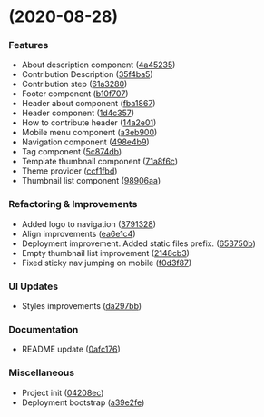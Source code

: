 #  (2020-08-28)


### Features

- About description component ([4a45235](https://github.com/Exlabs/value-driven-templates/commit/4a45235f3c3411154403c5f1291df0d4a1fba25a))
- Contribution Description ([35f4ba5](https://github.com/Exlabs/value-driven-templates/commit/35f4ba530238cb64b7b5d1272637f55bae76e13a))
- Contribution step ([61a3280](https://github.com/Exlabs/value-driven-templates/commit/61a3280427d096a01ebb83d31743d04b6b8f7f9e))
- Footer component ([b10f707](https://github.com/Exlabs/value-driven-templates/commit/b10f707e635e773ee90fbb0a938abac715fc23e5))
- Header about component ([fba1867](https://github.com/Exlabs/value-driven-templates/commit/fba18675d68e81e4e6a3e56131c13976435407f6))
- Header component ([1d4c357](https://github.com/Exlabs/value-driven-templates/commit/1d4c3570202c8eef6bf1b93c251d6d8395abf106))
- How to contribute header ([14a2e01](https://github.com/Exlabs/value-driven-templates/commit/14a2e014464059afacf63fe1c00f02ac1f2b317b))
- Mobile menu component ([a3eb900](https://github.com/Exlabs/value-driven-templates/commit/a3eb900d67a5ffbb29f759b0e6d20fcaad38cadd))
- Navigation component ([498e4b9](https://github.com/Exlabs/value-driven-templates/commit/498e4b977be4cd96f56898b99094c4b90f32495c))
- Tag component ([5c874db](https://github.com/Exlabs/value-driven-templates/commit/5c874db1a12da5f625ed77f82f4b9cb52cf112bb))
- Template thumbnail component ([71a8f6c](https://github.com/Exlabs/value-driven-templates/commit/71a8f6cb04e88e406214bd038f6e4c4ae54e9f39))
- Theme provider ([ccf1fbd](https://github.com/Exlabs/value-driven-templates/commit/ccf1fbd240a6c9dd7e237d13d19794a71e930b21))
- Thumbnail list component ([98906aa](https://github.com/Exlabs/value-driven-templates/commit/98906aa92c481e59c38e11a9eb7f7304b7e17f35))


### Refactoring & Improvements

- Added logo to navigation ([3791328](https://github.com/Exlabs/value-driven-templates/commit/37913282b9f0c94ec09ee7e5e1ad0bf0bf997865))
- Align improvements ([ea6e1c4](https://github.com/Exlabs/value-driven-templates/commit/ea6e1c4dd627a542b176387a8d0c4b4ec14e4485))
- Deployment improvement. Added static files prefix. ([653750b](https://github.com/Exlabs/value-driven-templates/commit/653750b2629faa9adbffb5e0557a18f3ad409258))
- Empty thumbnail list improvement ([2148cb3](https://github.com/Exlabs/value-driven-templates/commit/2148cb37f7b1c79065779ffa990a7402b0d93227))
- Fixed sticky nav jumping on mobile ([f0d3f87](https://github.com/Exlabs/value-driven-templates/commit/f0d3f87e6cd8704b03de76a276cd0fd237c95f78))


### UI Updates

- Styles improvements ([da297bb](https://github.com/Exlabs/value-driven-templates/commit/da297bb10cbdb2a7f50217c959022d47e08de237))


### Documentation

- README update ([0afc176](https://github.com/Exlabs/value-driven-templates/commit/0afc176400094e06634b7cb2258e9e8010cc2158))


### Miscellaneous

- Project init ([04208ec](https://github.com/Exlabs/value-driven-templates/commit/04208ec6c8d93cf27dd90b089e6ac5c784e3db96))
- Deployment bootstrap ([a39e2fe](https://github.com/Exlabs/value-driven-templates/commit/a39e2fed4d0e4d4d48cfbc0fb6f18e3e86730218))

